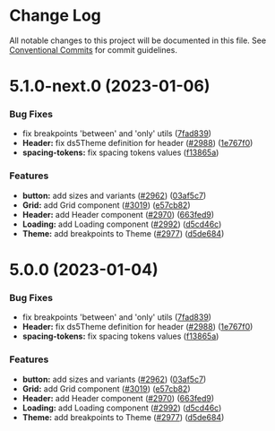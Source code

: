 # Change Log

All notable changes to this project will be documented in this file.
See [Conventional Commits](https://conventionalcommits.org) for commit guidelines.

# 5.1.0-next.0 (2023-01-06)

### Bug Fixes

- fix breakpoints 'between' and 'only' utils ([7fad839](https://github.com/lumada-design/hv-uikit-react/commit/7fad839873871d3f739340fe148e4888cffe6c42))
- **Header:** fix ds5Theme definition for header ([#2988](https://github.com/lumada-design/hv-uikit-react/issues/2988)) ([1e767f0](https://github.com/lumada-design/hv-uikit-react/commit/1e767f061175c80796e2a64046ee7f306299ebf8))
- **spacing-tokens:** fix spacing tokens values ([f13865a](https://github.com/lumada-design/hv-uikit-react/commit/f13865aa6413488e05984dfde704b6a1e2dcce93))

### Features

- **button:** add sizes and variants ([#2962](https://github.com/lumada-design/hv-uikit-react/issues/2962)) ([03af5c7](https://github.com/lumada-design/hv-uikit-react/commit/03af5c78e8634aa7af04cb870048b3f16cffaa95))
- **Grid:** add Grid component ([#3019](https://github.com/lumada-design/hv-uikit-react/issues/3019)) ([e57cb82](https://github.com/lumada-design/hv-uikit-react/commit/e57cb82df6495a42f1d19cfac39a99158283f301))
- **Header:** add Header component ([#2970](https://github.com/lumada-design/hv-uikit-react/issues/2970)) ([663fed9](https://github.com/lumada-design/hv-uikit-react/commit/663fed9dd216c113642e0f7e6932edcca000093c))
- **Loading:** add Loading component ([#2992](https://github.com/lumada-design/hv-uikit-react/issues/2992)) ([d5cd46c](https://github.com/lumada-design/hv-uikit-react/commit/d5cd46c290f83fbf7b9f5daece69bc6b284d688b))
- **Theme:** add breakpoints to Theme ([#2977](https://github.com/lumada-design/hv-uikit-react/issues/2977)) ([d5de684](https://github.com/lumada-design/hv-uikit-react/commit/d5de684c03f48cebdd8641e0ec9c0b8b08e05955))

# 5.0.0 (2023-01-04)

### Bug Fixes

- fix breakpoints 'between' and 'only' utils ([7fad839](https://github.com/lumada-design/hv-uikit-react/commit/7fad839873871d3f739340fe148e4888cffe6c42))
- **Header:** fix ds5Theme definition for header ([#2988](https://github.com/lumada-design/hv-uikit-react/issues/2988)) ([1e767f0](https://github.com/lumada-design/hv-uikit-react/commit/1e767f061175c80796e2a64046ee7f306299ebf8))
- **spacing-tokens:** fix spacing tokens values ([f13865a](https://github.com/lumada-design/hv-uikit-react/commit/f13865aa6413488e05984dfde704b6a1e2dcce93))

### Features

- **button:** add sizes and variants ([#2962](https://github.com/lumada-design/hv-uikit-react/issues/2962)) ([03af5c7](https://github.com/lumada-design/hv-uikit-react/commit/03af5c78e8634aa7af04cb870048b3f16cffaa95))
- **Grid:** add Grid component ([#3019](https://github.com/lumada-design/hv-uikit-react/issues/3019)) ([e57cb82](https://github.com/lumada-design/hv-uikit-react/commit/e57cb82df6495a42f1d19cfac39a99158283f301))
- **Header:** add Header component ([#2970](https://github.com/lumada-design/hv-uikit-react/issues/2970)) ([663fed9](https://github.com/lumada-design/hv-uikit-react/commit/663fed9dd216c113642e0f7e6932edcca000093c))
- **Loading:** add Loading component ([#2992](https://github.com/lumada-design/hv-uikit-react/issues/2992)) ([d5cd46c](https://github.com/lumada-design/hv-uikit-react/commit/d5cd46c290f83fbf7b9f5daece69bc6b284d688b))
- **Theme:** add breakpoints to Theme ([#2977](https://github.com/lumada-design/hv-uikit-react/issues/2977)) ([d5de684](https://github.com/lumada-design/hv-uikit-react/commit/d5de684c03f48cebdd8641e0ec9c0b8b08e05955))
